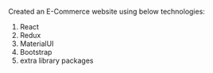Created an E-Commerce website using below technologies:
1) React
2) Redux
3) MaterialUI
4) Bootstrap
5) extra library packages

